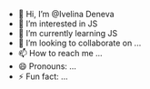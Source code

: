 - 👋 Hi, I’m @Ivelina Deneva
- 👀 I’m interested in JS
- 🌱 I’m currently learning JS
- 💞️ I’m looking to collaborate on ...
- 📫 How to reach me ...
- 😄 Pronouns: ...
- ⚡ Fun fact: ...

<!---
IviAve/IviAve is a ✨ special ✨ repository because its `README.md` (this file) appears on your GitHub profile.
You can click the Preview link to take a look at your changes.
--->

